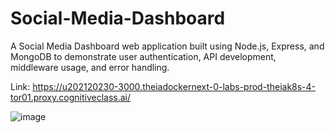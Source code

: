 # Social-Media-Dashboard
A Social Media Dashboard web application built using Node.js, Express, and MongoDB to demonstrate user authentication, API development, middleware usage, and error handling.

Link: https://u202120230-3000.theiadockernext-0-labs-prod-theiak8s-4-tor01.proxy.cognitiveclass.ai/

![image](https://github.com/super-fz/Social-Media-Dashboard/assets/122122054/bb122d54-011f-4cbe-8055-135d3548cb0c)
